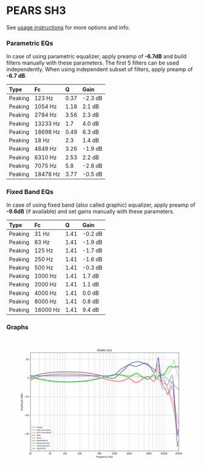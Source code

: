 # PEARS SH3
See [usage instructions](https://github.com/jaakkopasanen/AutoEq#usage) for more options and info.

### Parametric EQs
In case of using parametric equalizer, apply preamp of **-6.7dB** and build filters manually
with these parameters. The first 5 filters can be used independently.
When using independent subset of filters, apply preamp of **-6.7 dB**.

| Type    | Fc       |    Q | Gain    |
|:--------|:---------|:-----|:--------|
| Peaking | 123 Hz   | 0.37 | -2.3 dB |
| Peaking | 1054 Hz  | 1.18 | 2.1 dB  |
| Peaking | 2784 Hz  | 3.56 | 2.3 dB  |
| Peaking | 13233 Hz | 1.7  | 4.0 dB  |
| Peaking | 18698 Hz | 0.49 | 6.3 dB  |
| Peaking | 18 Hz    | 2.3  | 1.4 dB  |
| Peaking | 4849 Hz  | 3.26 | -1.9 dB |
| Peaking | 6310 Hz  | 2.53 | 2.2 dB  |
| Peaking | 7075 Hz  | 5.8  | -2.8 dB |
| Peaking | 18478 Hz | 3.77 | -0.5 dB |

### Fixed Band EQs
In case of using fixed band (also called graphic) equalizer, apply preamp of **-9.6dB**
(if available) and set gains manually with these parameters.

| Type    | Fc       |    Q | Gain    |
|:--------|:---------|:-----|:--------|
| Peaking | 31 Hz    | 1.41 | -0.2 dB |
| Peaking | 63 Hz    | 1.41 | -1.9 dB |
| Peaking | 125 Hz   | 1.41 | -1.7 dB |
| Peaking | 250 Hz   | 1.41 | -1.6 dB |
| Peaking | 500 Hz   | 1.41 | -0.3 dB |
| Peaking | 1000 Hz  | 1.41 | 1.7 dB  |
| Peaking | 2000 Hz  | 1.41 | 1.1 dB  |
| Peaking | 4000 Hz  | 1.41 | 0.0 dB  |
| Peaking | 8000 Hz  | 1.41 | 0.8 dB  |
| Peaking | 16000 Hz | 1.41 | 9.4 dB  |

### Graphs
![](./PEARS%20SH3.png)
